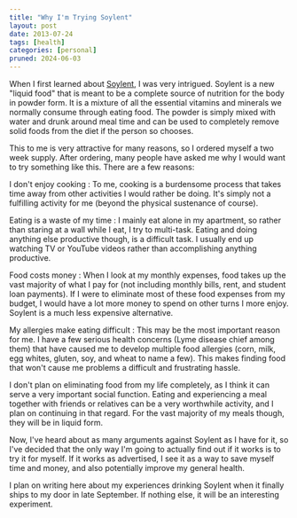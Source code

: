 ```yaml
---
title: "Why I'm Trying Soylent"
layout: post
date: 2013-07-24
tags: [health]
categories: [personal]
pruned: 2024-06-03
---
```


When I first learned about [Soylent](https://www.soylent.com), I was very intrigued. Soylent is a new "liquid food" that is meant to be a complete source of nutrition for the body in powder form. It is a mixture of all the essential vitamins and minerals we normally consume through eating food. The powder is simply mixed with water and drunk around meal time and can be used to completely remove solid foods from the diet if the person so chooses.

This to me is very attractive for many reasons, so I ordered myself a two week supply. After ordering, many people have asked me why I would want to try something like this. There are a few reasons:

I don't enjoy cooking
:	To me, cooking is a burdensome process that takes time away from other activities I would rather be doing. It's simply not a fulfilling activity for me (beyond the physical sustenance of course).

Eating is a waste of my time
:	I mainly eat alone in my apartment, so rather than staring at a wall while I eat, I try to multi-task. Eating and doing anything else productive though, is a difficult task. I usually end up watching TV or YouTube videos rather than accomplishing anything productive.

Food costs money
:	When I look at my monthly expenses, food takes up the vast majority of what I pay for (not including monthly bills, rent, and student loan payments). If I were to eliminate most of these food expenses from my budget, I would have a lot more money to spend on other turns I more enjoy. Soylent is a much less expensive alternative.

My allergies make eating difficult
:	This may be the most important reason for me. I have a few serious health concerns (Lyme disease chief among them) that have caused me to develop multiple food allergies (corn, milk, egg whites, gluten, soy, and wheat to name a few). This makes finding food that won't cause me problems a difficult and frustrating hassle.

I don't plan on eliminating food from my life completely, as I think it can serve a very important social function. Eating and experiencing a meal together with friends or relatives can be a very worthwhile activity, and I plan on continuing in that regard. For the vast majority of my meals though, they will be in liquid form.

Now, I've heard about as many arguments against Soylent as I have for it, so I've decided that the only way I'm going to actually find out if it works is to try it for myself. If it works as advertised, I see it as a way to save myself time and money, and also potentially improve my general health.

I plan on writing here about my experiences drinking Soylent when it finally ships to my door in late September. If nothing else, it will be an interesting experiment.
